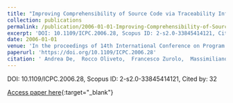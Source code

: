 ```yaml
---
title: "Improving Comprehensibility of Source Code via Traceability Information: a Controlled Experiment"
collection: publications
permalink: /publication/2006-01-01-Improving-Comprehensibility-of-Source-Code-via-Traceability-Information-a-Controlled-Experiment
excerpt: 'DOI: 10.1109/ICPC.2006.28, Scopus ID: 2-s2.0-33845414121, Cited by: 32'
date: 2006-01-01
venue: 'In the proceedings of 14th International Conference on Program Comprehension (ICPC 2006), 14-16 June 2006, Athens, Greece'
paperurl: 'https://doi.org/10.1109/ICPC.2006.28'
citation: ' Andrea De,  Rocco Oliveto,  Francesco Zurolo,  Massimiliano Di, &quot;Improving Comprehensibility of Source Code via Traceability Information: a Controlled Experiment.&quot; In the proceedings of 14th International Conference on Program Comprehension (ICPC 2006), 14-16 June 2006, Athens, Greece, 2006.'
---
```

DOI: 10.1109/ICPC.2006.28, Scopus ID: 2-s2.0-33845414121, Cited by: 32

[Access paper here](https://doi.org/10.1109/ICPC.2006.28){:target="_blank"}
